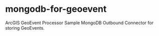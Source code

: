 mongodb-for-geoevent
====================

ArcGIS GeoEvent Processor Sample MongoDB Outbound Connector for storing GeoEvents.
